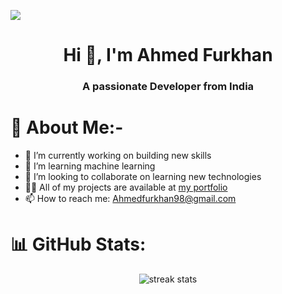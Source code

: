 [![](https://visitcount.itsvg.in/api?id=ahmedfurkhan&icon=8&color=1)](https://visitcount.itsvg.in)

<h1 align="center">Hi 👋, I'm Ahmed Furkhan</h1>
<h3 align="center">A passionate Developer from India</h3>

# 💫 About Me:-
- 🔭 I’m currently working on building new skills
- 🌱 I’m learning machine learning
- 👯 I’m looking to collaborate on learning new technologies
- 👨‍💻 All of my projects are available at [my portfolio](https://ahmedfurkhan.github.io/portfolio.io/)
- 📫 How to reach me: [Ahmedfurkhan98@gmail.com](mailto:Ahmedfurkhan98@gmail.com)

# 📊 GitHub Stats:
<p align="center">
  <img src="https://github-readme-streak-stats.herokuapp.com/?user=ahmedfurkhan&theme=dark&hide_border=false" alt="streak stats" /> 
</p>
